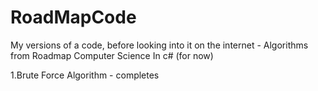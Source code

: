 # RoadMapCode
My versions of a code, before looking into it on the internet - Algorithms from Roadmap Computer Science
In c# (for now)

1.Brute Force Algorithm - completes
